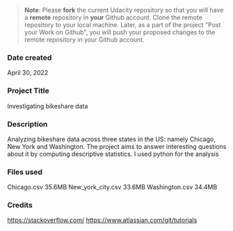 > **Note**: Please **fork** the current Udacity repository so that you will have a **remote** repository in **your** Github account. Clone the remote repository to your local machine. Later, as a part of the project "Post your Work on Github", you will push your proposed changes to the remote repository in your Github account.

### Date created

April 30, 2022

### Project Title

Investigating bikeshare data

### Description

Analyzing bikeshare data across three states in the US: namely Chicago, New York and Washington. The project aims to answer interesting questions about it by computing descriptive statistics. I used python for the analysis

### Files used

Chicago.csv 35.6MB
New_york_city.csv 33.6MB
Washington.csv 34.4MB

### Credits

https://stackoverflow.com/
https://www.atlassian.com/git/tutorials
